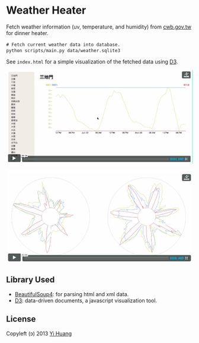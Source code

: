 Weather Heater
==============

Fetch weather information (uv, temperature, and humidity) from [cwb.gov.tw] for dinner heater.

    # Fetch current weather data into database.
    python scripts/main.py data/weather.sqlite3

[cwb.gov.tw]: http://www.cwb.gov.tw/

See `index.html` for a simple visualization of the fetched data using [D3].

[![Snapshot](http://github.com/telgniw/Heater/raw/master/images/video-snapshot.png)](http://vimeo.com/67564720?autoplay=1)

[![Circle Snapshot](http://github.com/telgniw/Heater/raw/master/images/video-snapshot-circle.png)](https://vimeo.com/68265739?autoplay=1)

Library Used
------------

* [BeautifulSoup4]: for parsing html and xml data.
* [D3]: data-driven documents, a javascript visualization tool.

[BeautifulSoup4]: http://www.crummy.com/software/BeautifulSoup/
[D3]: http://d3js.org/

License
-------

Copyleft (ↄ) 2013 [Yi Huang]

[Yi Huang]: http://github.com/telgniw
